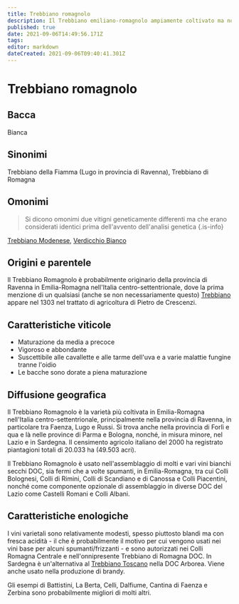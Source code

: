 ```yaml
---
title: Trebbiano romagnolo
description: Il Trebbiano emiliano-romagnolo ampiamente coltivato ma non particolarmente distinto.
published: true
date: 2021-09-06T14:49:56.171Z
tags: 
editor: markdown
dateCreated: 2021-09-06T09:40:41.301Z
---
```


# Trebbiano romagnolo

## Bacca
Bianca

## Sinonimi
Trebbiano della Fiamma (Lugo in provincia di Ravenna), Trebbiano di Romagna

## Omonimi
> Si dicono omonimi due vitigni geneticamente differenti ma che erano considerati identici prima dell'avvento dell'analisi genetica
{.is-info}

[Trebbiano Modenese](/vitigni/Italia/bacca-bianca/trebbiano-modenese), [Verdicchio Bianco](/vitigni/Italia/bacca-bianca/verdicchio-bianco)


## Origini e parentele
Il Trebbiano Romagnolo è probabilmente originario della provincia di Ravenna in Emilia-Romagna nell'Italia centro-settentrionale, dove la prima menzione di un qualsiasi (anche se non necessariamente questo) [Trebbiano](/vitigni/Italia/bacca-bianca/trebbiano) appare nel 1303 nel trattato di agricoltura di Pietro de Crescenzi.

## Caratteristiche viticole

- Maturazione da media a precoce
- Vigoroso e abbondante
- Suscettibile alle cavallette e alle tarme dell'uva e a varie malattie fungine tranne l'oidio
- Le bacche sono dorate a piena maturazione

## Diffusione geografica

Il Trebbiano Romagnolo è la varietà più coltivata in Emilia-Romagna nell'Italia centro-settentrionale, principalmente nella provincia di Ravenna, in particolare tra Faenza, Lugo e Russi. Si trova anche nella provincia di Forlì e qua e là nelle province di Parma e Bologna, nonché, in misura minore, nel Lazio e in Sardegna. Il censimento agricolo italiano del 2000 ha registrato piantagioni totali di 20.033 ha (49.503 acri).

Il Trebbiano Romagnolo è usato nell'assemblaggio di molti e vari vini bianchi secchi DOC, sia fermi che a volte spumanti, in Emilia-Romagna, tra cui Colli Bolognesi, Colli di Rimini, Colli di Scandiano e di Canossa e Colli Piacentini, nonché come componente opzionale di assemblaggio in diverse DOC del Lazio come Castelli Romani e Colli Albani. 

## Caratteristiche enologiche

I vini varietali sono relativamente modesti, spesso piuttosto blandi ma con fresca acidità - il che è probabilmente il motivo per cui vengono usati nei vini base per alcuni spumanti/frizzanti - e sono autorizzati nei Colli Romagna Centrale e nell'onnipresente Trebbiano di Romagna DOC. In Sardegna è un'alternativa al [Trebbiano Toscano](/vitigni/Italia/bacca-bianca/trebbiano-toscano) nella DOC Arborea. Viene anche usato nella produzione di brandy.

Gli esempi di Battistini, La Berta, Celli, Dalfiume, Cantina di Faenza e Zerbina sono probabilmente migliori di molti altri.


